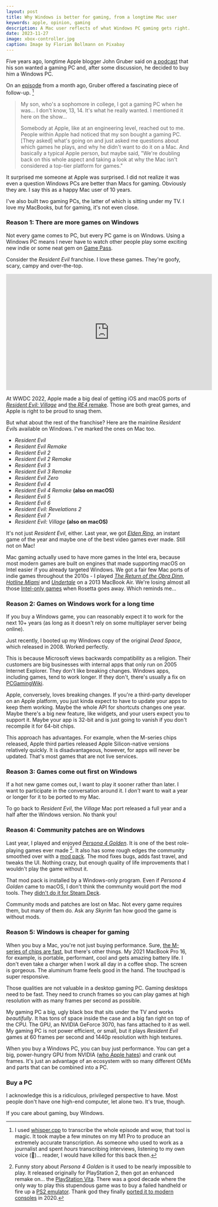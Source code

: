 ```yaml
---
layout: post
title: Why Windows is better for gaming, from a longtime Mac user
keywords: apple, opinion, gaming
description: A Mac user reflects of what Windows PC gaming gets right.
date: 2023-11-27
image: xbox-controller.jpg
caption: Image by Florian Bollmann on Pixabay
---
```


Five years ago, longtime Apple blogger John Gruber said on [a podcast](https://daringfireball.net/thetalkshow/2018/07/27/ep-226) that his son wanted a gaming PC and, after some discussion, he decided to buy him a Windows PC.

On an [episode](https://daringfireball.net/thetalkshow/2023/10/27/ep-387) from a month ago, Gruber offered a fascinating piece of follow-up. [^1]

[^1]: I used [whisper.cpp](https://github.com/ggerganov/whisper.cpp) to transcribe the whole episode and wow, that tool is magic. It took maybe a few minutes on my M1 Pro to produce an extremely accurate transcription. As someone who used to work as a journalist and spent *hours* transcribing interviews, listening to my own voice (🤢)... reader, I would have killed for this back then. 

> My son, who's a sophomore in college, I got a gaming PC when he was... I don't know, 13, 14. It's what he really wanted. I mentioned it here on the show... 
> 
> Somebody at Apple, like at an engineering level, reached out to me. People within Apple had noticed that my son bought a gaming PC. [They asked] what's going on and just asked me questions about which games he plays, and why he didn't want to do it on a Mac. And basically a typical Apple person, but maybe said, "We're doubling back on this whole aspect and taking a look at why the Mac isn't considered a top-tier platform for games."

It surprised me someone at Apple was surprised. I did not realize it was even a question Windows PCs are better than Macs for gaming. Obviously they are. I say this as a happy Mac user of 10 years.

I've also built two gaming PCs, the latter of which is sitting under my TV. I love my MacBooks, but for gaming, it's not even close.

### Reason 1: There are more games on Windows

Not every game comes to PC, but every PC game is on Windows. Using a Windows PC means I never have to watch other people play some exciting new indie or some neat gem on [Game Pass](https://www.xbox.com/en-US/xbox-game-pass/pc-game-pass).  

Consider the *Resident Evil* franchise. I love these games. They're goofy, scary, campy and over-the-top.

<iframe width="560" height="315" src="https://www.youtube-nocookie.com/embed/apWYo8Z-t8U?si=SZbbytx0AuTc4lc5" title="YouTube video player" frameborder="0" allow="accelerometer; autoplay; clipboard-write; encrypted-media; gyroscope; picture-in-picture; web-share" allowfullscreen></iframe>

At WWDC 2022, Apple made a big deal of getting iOS and macOS ports of [*Resident Evil: Village*](https://mobilesyrup.com/2022/06/06/capcom-resident-evil-village-mac-wwdc-2022/) and [the *RE4* remake](https://toucharcade.com/2023/11/07/resident-evil-4-remake-iphone-15-pro-release-date-ipad-mac-m1-m2-m3-apple-capcom/). Those are both great games, and Apple is right to be proud to snag them. 

But what about the rest of the franchise? Here are the mainline *Resident Evil*s available on Windows. I've marked the ones on Mac too.

- *Resident Evil*
- *Resident Evil Remake*
- *Resident Evil 2*
- *Resident Evil 2 Remake*
- *Resident Evil 3*
- *Resident Evil 3 Remake*
- *Resident Evil Zero*
- *Resident Evil 4*
- *Resident Evil 4 Remake* **(also on macOS)**
- *Resident Evil 5*
- *Resident Evil 6*
- *Resident Evil: Revelations 2*
- *Resident Evil 7*
- *Resident Evil: Village* **(also on macOS)**

It's not just *Resident Evil*, either. Last year, we got [*Elden Ring*](https://store.steampowered.com/agecheck/app/1245620/), an instant game of the year and maybe one of the best video games ever made. Still not on Mac!

Mac gaming actually used to have more games in the Intel era, because most modern games are built on engines that made supporting macOS on Intel easier if you already targeted Windows. We got a fair few Mac ports of indie games throughout the 2010s - I played [*The Return of the Obra Dinn*](https://obradinn.com), [*Hotline Miami*](https://www.hotlinemiami.com) and [*Undertale*](https://undertale.com) on a 2013 MacBook Air. We're losing almost all those [Intel-only games](https://www.macgamerhq.com/apple-m1/native-mac-m1-games/#ftoc-heading-2) when Rosetta goes away. Which reminds me...

### Reason 2: Games on Windows work for a long time

If you buy a Windows game, you can reasonably expect it to work for the next 10+ years (as long as it doesn't rely on some multiplayer server being online).

Just recently, I booted up my Windows copy of the original *Dead Space*, which released in 2008. Worked perfectly.

This is because Microsoft views backwards compatibility as a religion. Their customers are big businesses with internal apps that only run on 2005 Internet Explorer. They don't like breaking changes. Windows apps, including games, tend to work longer. If they don't, there's usually a fix on [PCGamingWiki](https://www.pcgamingwiki.com/wiki/Home).

Apple, conversely, loves breaking changes. If you're a third-party developer on an Apple platform, you just kinda expect to have to update your apps to keep them working. Maybe the whole API for shortcuts changes one year. Maybe there's a big new feature, like widgets, and your users expect you to support it. Maybe your app is 32-bit and is just going to vanish if you don't recompile it for 64-bit chips. 

This approach has advantages. For example, when the M-series chips released, Apple third parties released Apple Silicon-native versions relatively quickly. It is disadvantageous, however, for apps will never be updated. That's most games that are not live services.

### Reason 3: Games come out first on Windows

If a hot new game comes out, I want to play it sooner rather than later. I want to participate in the conversation around it. I *don't* want to wait a year or longer for it to be ported to my Mac. 

To go back to *Resident Evil*, the *Village* Mac port released a full year and a half after the Windows version. No thank you!

### Reason 4: Community patches are on Windows

Last year, I played and enjoyed [*Persona 4 Golden*](https://store.steampowered.com/app/1113000/Persona_4_Golden/). It is one of the best role-playing games ever made [^2]. It also has some rough edges the community smoothed over with a [mod pack](https://www.nexusmods.com/persona4golden/mods/11). The mod fixes bugs, adds fast travel, and tweaks the UI. Nothing crazy, but enough quality of life improvements that I wouldn't play the game without it. 

[^2]: Funny story about *Persona 4 Golden* is it used to be nearly impossible to play. It released originally for PlayStation 2, then got an enhanced remake on... the [PlayStation Vita](https://en.wikipedia.org/wiki/PlayStation_Vita). There was a good decade where the only way to play this stupendous game was to buy a failed handheld or fire up a [PS2 emulator](https://pcsx2.net). Thank god they finally [ported it to modern consoles](https://www.polygon.com/2020/6/13/21279132/persona-4-golden-pc-steam-release) in 2020. 

That mod pack is installed by a Windows-only program. Even if *Persona 4 Golden* came to macOS, I don't think the community would port the mod tools. They [didn't do it for Steam Deck](https://p4g.cep.one/getting-started).

Community mods and patches are lost on Mac. Not every game requires them, but many of them do. Ask any *Skyrim* fan how good the game is without mods. 

### Reason 5: Windows is cheaper for gaming

When you buy a Mac, you're not just buying performance. Sure, [the M-series of chips are fast](https://www.theverge.com/23949207/apple-macbook-pro-16-m3-max-review-price-specs), but there's other things. My 2021 MacBook Pro 16, for example, is portable, performant, cool and gets amazing battery life. I don't even take a charger when I work all day in a coffee shop. The screen is gorgeous. The aluminum frame feels good in the hand. The touchpad is super responsive.

Those qualities are not valuable in a desktop gaming PC. Gaming desktops need to be fast. They need to crunch frames so you can play games at high resolution with as many frames per second as possible. 

My gaming PC a big, ugly black box that sits under the TV and works *beautifully*. It has tons of space inside the case and a big fan right on top of the CPU. The GPU, an NVIDIA GeForce 3070, has fans attached to it as well. My gaming PC is not power efficient, or small, but it plays *Resident Evil* games at 60 frames per second and 1440p resolution with high textures. 

When you buy a Windows PC, you can buy just performance. You can get a big, power-hungry GPU from NVIDIA ([who Apple hates](https://appleinsider.com/articles/19/01/18/apples-management-doesnt-want-nvidia-support-in-macos-and-thats-a-bad-sign-for-the-mac-pro)) and crank out frames. It's just an advantage of an ecosystem with so many different OEMs and parts that can be combined into a PC.

### Buy a PC

I acknowledge this is a ridiculous, privileged perspective to have. Most people don't have one high-end computer, let alone two. It's true, though.

If you care about gaming, buy Windows.